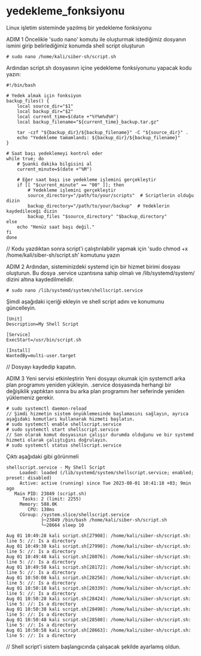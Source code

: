 # yedekleme_fonksiyonu
Linux işletim sisteminde yazılmış bir yedekleme fonksiyonu 

ADIM 1
Öncelikle 'sudo nano' komutu ile oluşturmak istediğimiz dosyanın ismini girip belirlediğimiz konumda shell script oluşturun
````
# sudo nano /home/kali/siber-sh/script.sh
```` 
Ardından script.sh dosyasının içine yedekleme fonksiyonunu yapacak kodu yazın:
````
#!/bin/bash
 
# Yedek almak için fonksiyon
backup_files() {
    local source_dir="$1"
    local backup_dir="$2"
    local current_time=$(date +"%Y%m%d%H")
    local backup_filename="${current_time}_backup.tar.gz"

    tar -czf "${backup_dir}/${backup_filename}" -C "${source_dir}" .
    echo "Yedekleme tamamlandı: ${backup_dir}/${backup_filename}"
}

# Saat başı yedeklemeyi kontrol eder
while true; do
    # Şuanki dakika bilgisini al
    current_minute=$(date +"%M")

    # Eğer saat başı ise yedekleme işlemini gerçekleştir
    if [[ "$current_minute" == "00" ]]; then
        # Yedekleme işlemini gerçekleştir
        source_directory="/path/to/your/scripts"  # Scriptlerin olduğu dizin
        backup_directory="/path/to/your/backup"  # Yedeklerin kaydedileceği dizin
        backup_files "$source_directory" "$backup_directory"
else
    echo "Henüz saat başı değil."
fi
done
````
// Kodu yazdıktan sonra script'i çalıştırılabilir yapmak için 'sudo chmod +x /home/kali/siber-sh/script.sh' komutunu yazın

ADIM 2
Ardından, sisteminizdeki systemd için bir hizmet birimi dosyası oluşturun. Bu dosya .service uzantısına sahip olmalı ve /lib/systemd/system/ dizini altına kaydedilmelidir.
````
# sudo nano /lib/systemd/system/shellscript.service
````
Şimdi aşağıdaki içeriği ekleyin ve shell script adını ve konumunu güncelleyin.
````
[Unit]
Description=My Shell Script

[Service]
ExecStart=/usr/bin/script.sh

[Install]
WantedBy=multi-user.target
````
// Dosyayı kaydedip kapatın.

ADIM 3
Yeni servisi etkinleştirin
Yeni dosyayı okumak için systemctl arka plan programını yeniden yükleyin. .service dosyasında herhangi bir değişiklik yaptıktan sonra bu arka plan programını her seferinde yeniden yüklemeniz gerekir.
````
# sudo systemctl daemon-reload 
// Şimdi hizmetin sistem önyüklemesinde başlamasını sağlayın, ayrıca aşağıdaki komutları kullanarak hizmeti başlatın.
# sudo systemctl enable shellscript.service 
# sudo systemctl start shellscript.service 
// Son olarak komut dosyasının çalışır durumda olduğunu ve bir systemd hizmeti olarak çalıştığını doğrulayın.
# sudo systemctl status shellscript.service 
````
Çıktı aşağıdaki gibi görünmeli
````
shellscript.service - My Shell Script
     Loaded: loaded (/lib/systemd/system/shellscript.service; enabled; preset: disabled)
     Active: active (running) since Tue 2023-08-01 10:41:18 +03; 9min ago
   Main PID: 23849 (script.sh)
      Tasks: 2 (limit: 2255)
     Memory: 588.0K
        CPU: 138ms
     CGroup: /system.slice/shellscript.service
             ├─23849 /bin/bash /home/kali/siber-sh/script.sh
             └─28664 sleep 10

Aug 01 10:49:28 kali script.sh[27908]: /home/kali/siber-sh/script.sh: line 5: //: Is a directory
Aug 01 10:49:38 kali script.sh[27990]: /home/kali/siber-sh/script.sh: line 5: //: Is a directory
Aug 01 10:49:48 kali script.sh[28076]: /home/kali/siber-sh/script.sh: line 5: //: Is a directory
Aug 01 10:49:58 kali script.sh[28172]: /home/kali/siber-sh/script.sh: line 5: //: Is a directory
Aug 01 10:50:08 kali script.sh[28256]: /home/kali/siber-sh/script.sh: line 5: //: Is a directory
Aug 01 10:50:18 kali script.sh[28339]: /home/kali/siber-sh/script.sh: line 5: //: Is a directory
Aug 01 10:50:28 kali script.sh[28424]: /home/kali/siber-sh/script.sh: line 5: //: Is a directory
Aug 01 10:50:38 kali script.sh[28498]: /home/kali/siber-sh/script.sh: line 5: //: Is a directory
Aug 01 10:50:48 kali script.sh[28580]: /home/kali/siber-sh/script.sh: line 5: //: Is a directory
Aug 01 10:50:58 kali script.sh[28663]: /home/kali/siber-sh/script.sh: line 5: //: Is a directory
````
// Shell script'i sistem başlangıcında çalışacak şekilde ayarlamış oldun.

